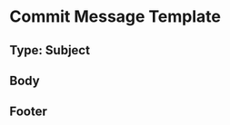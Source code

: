 # Commit Message Template
<!-- detailed explanation at the end of the template -->

<!--
  1.  Summary (50 characters max, including type prefix):
         - Be concise and descriptive.
         - Start with [COMMIT-TYPE] from the list below
         - The summary should be a single line.
         - Use imperative mood ("Add feature" instead of "Adding feature").
         - Reference issue numbers if applicable (e.g., "Fix bug #123").
         - **Reason:** Limits ensure readability in Git logs and on platforms
           like GitHub. Imperative mood conveys the action taken.

  2.  Body (Optional):
         - Provide more context and details about the change.
         - Explain *why* the change was made and the problem it solves.
         - Use multiple paragraphs if necessary.
         - Keep lines to 72 characters or less.
         - **Reason:**  The body provides essential context that the summary
           cannot. Explaining the *why* is often more important than the *what*.

  3.  Footer (Optional):
         - Breaking Changes: If the commit introduces a breaking change,
           describe it in detail. This is crucial for communicating
           the impact to other developers.
         - References:  Link to related documentation, discussions, or external
           resources.
         - Closes: #issue-number (automatically closes the issue on merge
           in some platforms like GitHub).
         - **Reason:** The footer provides additional metadata, such as
           breaking change notices and links to related resources, enhancing
           the commit's overall value.

  ---
  COMMIT TYPES:
  - feat:      A new feature
  - fix:       A bug fix
  - docs:      Documentation changes
  - style:     Changes that do not affect the meaning of the code (white-space, formatting, missing semi-colons, etc)
  - refactor:  A code change that neither adds a feature nor fixes a bug
  - perf:      A code change that improves performance
  - test:      Adding missing tests or correcting existing tests
  - build:     Changes that affect the build system or external dependencies (example scopes: gulp, broccoli, npm)
  - ci:        Changes to our CI configuration files and scripts (example scopes: Travis, Circle, BrowserStack, SauceLabs)
  - chore:     Other changes that don't modify src or test files
  - revert:    Reverts a previous commit
  -->

## Type: Subject

<!--
  - Choose a commit type from the list above (e.g., `feat`, `fix`, `docs`, etc.).
  - Use a single, clear subject line.
  - **Reason:** Commit types categorize the nature of the change, aiding
    in filtering and automated tasks. Clear subject lines provide a
    concise overview.
-->

## Body

<!--
  - Elaborate on the changes made in this commit.
  - Explain the reasoning behind the changes.
  - Provide context for reviewers.
  - Use Markdown formatting for readability.
  - **Reason:** The body expands on the subject, providing deeper insight
    into the commit's purpose and implementation details.
-->

## Footer

<!--
  - Breaking Changes:  Describe any breaking changes introduced by this commit.
     BREAKING CHANGE: [Description of the breaking change and its impact]

  - Closes: #issue-number (Closes the specified issue on merge)
  - Refs: #issue-number, https://example.com/docs (Links to related resources)
  - **Reason:** The footer provides essential metadata, such as breaking change notices and references to related issues or documentation.
-->

<!--
  This template is designed to encourage well-formatted and informative commit
  messages, based on best practices and conventional commits.  It aims to:

  1.  **Improve Communication:** Make it easier for developers to understand
      the history of the project and the reasoning behind changes.
         - **Reason:** Clear and consistent commit messages facilitate
           collaboration, debugging, and maintenance.
  2.  **Standardize Commit History:** Ensure a consistent format for all commit
      messages.
         - **Reason:** A standardized history simplifies searching, filtering,
           and generating release notes or changelogs.
  3.  **Enable Automation:** Allow for automated tooling based on commit
      messages (e.g., automatic versioning, release note generation).
         - **Reason:** Consistent formatting enables tools to reliably parse
           commit messages and perform automated actions.
  4.  **Encourage Thoughtful Commits:** Prompt developers to think about the
      purpose and impact of their changes.
         - **Reason:** A well-considered commit message often reflects a
           well-considered change.
-->
